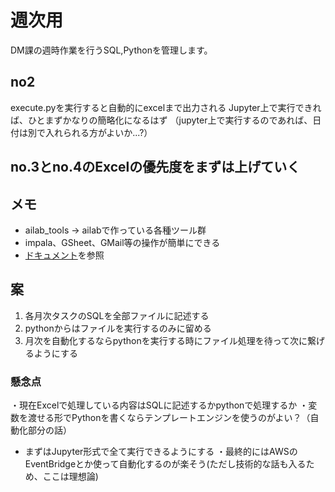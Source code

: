 # 週次用
DM課の週時作業を行うSQL,Pythonを管理します。

## no2
execute.pyを実行すると自動的にexcelまで出力される
Jupyter上で実行できれば、ひとまずかなりの簡略化になるはず
（jupyter上で実行するのであれば、日付は別で入れられる方がよいか...?）


## no.3とno.4のExcelの優先度をまずは上げていく



## メモ
  - ailab_tools → ailabで作っている各種ツール群
  - impala、GSheet、GMail等の操作が簡単にできる
  - [ドキュメント](https://s3-ap-northeast-1.amazonaws.com/ailab-smn-valis/ailab-tools/docs/html/index.html)を参照

## 案
1. 各月次タスクのSQLを全部ファイルに記述する
2. pythonからはファイルを実行するのみに留める
3. 月次を自動化するならpythonを実行する時にファイル処理を待って次に繋げるようにする

### 懸念点
・現在Excelで処理している内容はSQLに記述するかpythonで処理するか
・変数を渡せる形でPythonを書くならテンプレートエンジンを使うのがよい？（自動化部分の話）
  - まずはJupyter形式で全て実行できるようにする
・最終的にはAWSのEventBridgeとか使って自動化するのが楽そう(ただし技術的な話も入るため、ここは理想論)